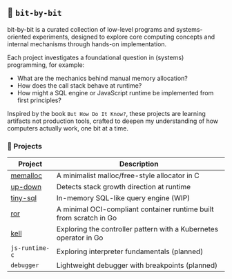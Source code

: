 ## 🧩 `bit-by-bit`

bit-by-bit is a curated collection of low-level programs and systems-oriented experiments, designed to explore core computing concepts and internal mechanisms through hands-on implementation.

Each project investigates a foundational question in (systems) programming, for example:
- What are the mechanics behind manual memory allocation?
- How does the call stack behave at runtime?
- How might a SQL engine or JavaScript runtime be implemented from first principles?

Inspired by the book `But How Do It Know?`, these projects are learning artifacts not production tools, crafted to deepen my understanding of how computers actually work, one bit at a time.

### 📂 Projects

| Project        | Description                                     |
| -------------- | ----------------------------------------------- |
| [memalloc](./memalloc)     | A minimalist malloc/free-style allocator in C   |
| [up-down](./up-down)      | Detects stack growth direction at runtime       |
| [tiny-sql](./tiny-sql)     | In-memory SQL-like query engine (WIP)           |
| [ror](./ror)         | A minimal OCI-compliant container runtime built from scratch in Go |
| [kell](./kell) | Exploring the controller pattern with a Kubernetes operator in Go |
| `js-runtime-c` | Exploring interpreter fundamentals (planned)    |
| `debugger`     | Lightweight debugger with breakpoints (planned) |
